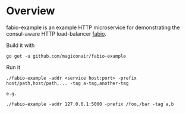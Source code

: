 # Overview

fabio-example is an example HTTP microservice for demonstrating the
consul-aware HTTP load-balancer [fabio](https://github.com/eBay/fabio).

Build it with

```
go get -u github.com/magiconair/fabio-example
```

Run it

```
./fabio-example -addr <service host:port> -prefix host/path,host/path,... -tag a-tag,another-tag

e.g.

./fabio-example -addr 127.0.0.1:5000 -prefix /foo,/bar -tag a,b
```


